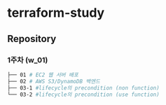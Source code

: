 # terraform-study
## Repository
### 1주차 (w_01)
```bash
├── 01 # EC2 웹 서버 배포
├── 02 # AWS S3/DynamoDB 백엔드
├── 03-1 #lifecycle의 precondition (non function)
└── 03-2 #lifecycle의 precondition (use function)
```
